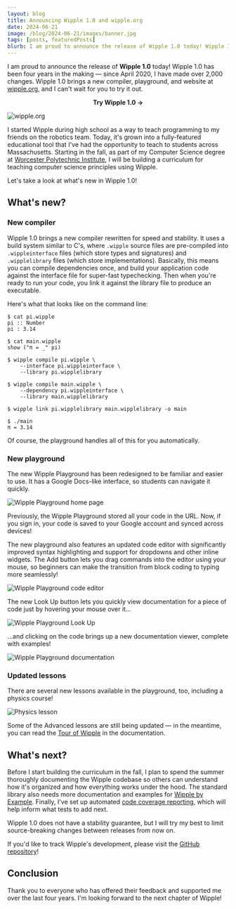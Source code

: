 ```yaml
---
layout: blog
title: Announcing Wipple 1.0 and wipple.org
date: 2024-06-21
image: /blog/2024-06-21/images/banner.jpg
tags: [posts, featuredPosts]
blurb: I am proud to announce the release of Wipple 1.0 today! Wipple 1.0 has been four years in the making — since April 2020, I have made over 2,000 changes. Wipple 1.0 brings a new compiler, playground, and website at wipple.org, and I can't wait for you to try it out.
---
```


I am proud to announce the release of **Wipple 1.0** today! Wipple 1.0 has been four years in the making — since April 2020, I have made over 2,000 changes. Wipple 1.0 brings a new compiler, playground, and website at [wipple.org](https://wipple.org), and I can't wait for you to try it out.

<div style="text-align: center">
    <a href="https://www.wipple.org/playground" style="text-decoration: none">
        <strong>Try Wipple 1.0 -></strong>
    </a>
</div>

![wipple.org](/blog/2024-06-21/images/banner.jpg)

I started Wipple during high school as a way to teach programming to my friends on the robotics team. Today, it's grown into a fully-featured educational tool that I've had the opportunity to teach to students across Massachusetts. Starting in the fall, as part of my Computer Science degree at [Worcester Polytechnic Institute](https://www.wpi.edu), I will be building a curriculum for teaching computer science principles using Wipple.

Let's take a look at what's new in Wipple 1.0!

## What's new?

### New compiler

Wipple 1.0 brings a new compiler rewritten for speed and stability. It uses a build system similar to C's, where `.wipple` source files are pre-compiled into `.wippleinterface` files (which store types and signatures) and `.wipplelibrary` files (which store implementations). Basically, this means you can compile dependencies once, and build your application code against the interface file for super-fast typechecking. Then when you're ready to run your code, you link it against the library file to produce an executable.

Here's what that looks like on the command line:

```shell
$ cat pi.wipple
pi :: Number
pi : 3.14

$ cat main.wipple
show ("π = _" pi)

$ wipple compile pi.wipple \
    --interface pi.wippleinterface \
    --library pi.wipplelibrary

$ wipple compile main.wipple \
    --dependency pi.wippleinterface \
    --library main.wipplelibrary

$ wipple link pi.wipplelibrary main.wipplelibrary -o main

$ ./main
π = 3.14
```

Of course, the playground handles all of this for you automatically.

### New playground

The new Wipple Playground has been redesigned to be familiar and easier to use. It has a Google Docs-like interface, so students can navigate it quickly.

![Wipple Playground home page](/blog/2024-06-21/images/playground-home.png)

Previously, the Wipple Playground stored all your code in the URL. Now, if you sign in, your code is saved to your Google account and synced across devices!

The new playground also features an updated code editor with significantly improved syntax highlighting and support for dropdowns and other inline widgets. The Add button lets you drag commands into the editor using your mouse, so beginners can make the transition from block coding to typing more seamlessly!

![Wipple Playground code editor](/blog/2024-06-21/images/playground-editor.png)

The new Look Up button lets you quickly view documentation for a piece of code just by hovering your mouse over it...

![Wipple Playground Look Up](/blog/2024-06-21/images/playground-look-up.png)

...and clicking on the code brings up a new documentation viewer, complete with examples!

![Wipple Playground documentation](/blog/2024-06-21/images/playground-documentation.png)

### Updated lessons

There are several new lessons available in the playground, too, including a physics course!

![Physics lesson](/blog/2024-06-21/images/physics.png)

Some of the Advanced lessons are still being updated — in the meantime, you can read the [Tour of Wipple](https://www.wipple.org/docs/tour/hello-world) in the documentation.

## What's next?

Before I start building the curriculum in the fall, I plan to spend the summer thoroughly documenting the Wipple codebase so others can understand how it's organized and how everything works under the hood. The standard library also needs more documentation and examples for [Wipple by Example](https://wipple.org/playground/lesson/wipple-by-example). Finally, I've set up automated [code coverage reporting](https://app.codecov.io/gh/wipplelang/wipple), which will help inform what tests to add next.

Wipple 1.0 does not have a stability guarantee, but I will try my best to limit source-breaking changes between releases from now on.

If you'd like to track Wipple's development, please visit the [GitHub repository](https://github.com/wipplelang/wipple)!

## Conclusion

Thank you to everyone who has offered their feedback and supported me over the last four years. I'm looking forward to the next chapter of Wipple!
